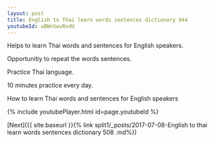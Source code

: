 ```yaml
---
layout: post
title: English to Thai learn words sentences dictionary 944 
youtubeId: uBWnSwvRvdU
---
```

 
 
Helps to learn Thai words and sentences for English speakers.

Opportunitiy to repeat the words sentences. 

Practice Thai language. 
 
10 minutes practice every day. 
 
How to learn Thai words and sentences for English speakers 
 
{% include youtubePlayer.html id=page.youtubeId %}
 
 
[Next]({{ site.baseurl }}{% link  split1/_posts/2017-07-08-English to thai learn words sentences dictionary 508 .md%})
 
